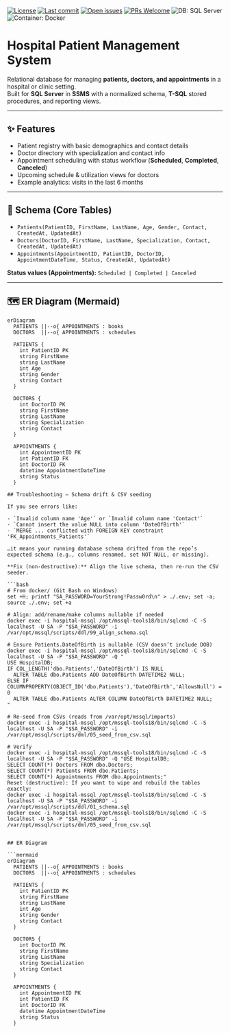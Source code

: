 <!-- Badges -->
[![License](https://img.shields.io/github/license/florasteve/hospital-patient-management-system)](LICENSE)
[![Last commit](https://img.shields.io/github/last-commit/florasteve/hospital-patient-management-system)](https://github.com/florasteve/hospital-patient-management-system/commits/main)
[![Open issues](https://img.shields.io/github/issues/florasteve/hospital-patient-management-system)](https://github.com/florasteve/hospital-patient-management-system/issues)
[![PRs Welcome](https://img.shields.io/badge/PRs-welcome-brightgreen.svg)](https://github.com/florasteve/hospital-patient-management-system/pulls)
![DB: SQL Server](https://img.shields.io/badge/DB-Microsoft%20SQL%20Server-CC2927?logo=microsoft-sql-server&logoColor=white)
![Container: Docker](https://img.shields.io/badge/Container-Docker-2496ED?logo=docker&logoColor=white)

# Hospital Patient Management System

Relational database for managing **patients, doctors, and appointments** in a hospital or clinic setting.  
Built for **SQL Server** in **SSMS** with a normalized schema, **T-SQL** stored procedures, and reporting views.

---

## ✨ Features
- Patient registry with basic demographics and contact details
- Doctor directory with specialization and contact info
- Appointment scheduling with status workflow (**Scheduled**, **Completed**, **Canceled**)
- Upcoming schedule & utilization views for doctors
- Example analytics: visits in the last 6 months

---

## 🧱 Schema (Core Tables)

- `Patients(PatientID, FirstName, LastName, Age, Gender, Contact, CreatedAt, UpdatedAt)`
- `Doctors(DoctorID, FirstName, LastName, Specialization, Contact, CreatedAt, UpdatedAt)`
- `Appointments(AppointmentID, PatientID, DoctorID, AppointmentDateTime, Status, CreatedAt, UpdatedAt)`

**Status values (Appointments):** `Scheduled | Completed | Canceled`

---

## 🗺️ ER Diagram (Mermaid)

```mermaid
erDiagram
  PATIENTS ||--o{ APPOINTMENTS : books
  DOCTORS  ||--o{ APPOINTMENTS : schedules

  PATIENTS {
    int PatientID PK
    string FirstName
    string LastName
    int Age
    string Gender
    string Contact
  }

  DOCTORS {
    int DoctorID PK
    string FirstName
    string LastName
    string Specialization
    string Contact
  }

  APPOINTMENTS {
    int AppointmentID PK
    int PatientID FK
    int DoctorID FK
    datetime AppointmentDateTime
    string Status
  }

## Troubleshooting — Schema drift & CSV seeding

If you see errors like:

- `Invalid column name 'Age'` or `Invalid column name 'Contact'`
- `Cannot insert the value NULL into column 'DateOfBirth'`
- `MERGE ... conflicted with FOREIGN KEY constraint 'FK_Appointments_Patients'`

…it means your running database schema drifted from the repo’s expected schema (e.g., columns renamed, set NOT NULL, or missing).

**Fix (non-destructive):** Align the live schema, then re-run the CSV seeder.

```bash
# From docker/ (Git Bash on Windows)
set +H; printf "SA_PASSWORD=YourStrong!Passw0rd\n" > ./.env; set -a; source ./.env; set +a

# Align: add/rename/make columns nullable if needed
docker exec -i hospital-mssql /opt/mssql-tools18/bin/sqlcmd -C -S localhost -U SA -P "$SA_PASSWORD" -i /var/opt/mssql/scripts/ddl/99_align_schema.sql

# Ensure Patients.DateOfBirth is nullable (CSV doesn’t include DOB)
docker exec -i hospital-mssql /opt/mssql-tools18/bin/sqlcmd -C -S localhost -U SA -P "$SA_PASSWORD" -Q "
USE HospitalDB;
IF COL_LENGTH('dbo.Patients','DateOfBirth') IS NULL
  ALTER TABLE dbo.Patients ADD DateOfBirth DATETIME2 NULL;
ELSE IF COLUMNPROPERTY(OBJECT_ID('dbo.Patients'),'DateOfBirth','AllowsNull') = 0
  ALTER TABLE dbo.Patients ALTER COLUMN DateOfBirth DATETIME2 NULL;
"

# Re-seed from CSVs (reads from /var/opt/mssql/imports)
docker exec -i hospital-mssql /opt/mssql-tools18/bin/sqlcmd -C -S localhost -U SA -P "$SA_PASSWORD" -i /var/opt/mssql/scripts/dml/05_seed_from_csv.sql

# Verify
docker exec -i hospital-mssql /opt/mssql-tools18/bin/sqlcmd -C -S localhost -U SA -P "$SA_PASSWORD" -Q "USE HospitalDB;
SELECT COUNT(*) Doctors FROM dbo.Doctors;
SELECT COUNT(*) Patients FROM dbo.Patients;
SELECT COUNT(*) Appointments FROM dbo.Appointments;"
Reset (destructive): If you want to wipe and rebuild the tables exactly:
docker exec -i hospital-mssql /opt/mssql-tools18/bin/sqlcmd -C -S localhost -U SA -P "$SA_PASSWORD" -i /var/opt/mssql/scripts/ddl/01_schema.sql
docker exec -i hospital-mssql /opt/mssql-tools18/bin/sqlcmd -C -S localhost -U SA -P "$SA_PASSWORD" -i /var/opt/mssql/scripts/dml/05_seed_from_csv.sql


## ER Diagram

```mermaid
erDiagram
  PATIENTS ||--o{ APPOINTMENTS : books
  DOCTORS  ||--o{ APPOINTMENTS : schedules

  PATIENTS {
    int PatientID PK
    string FirstName
    string LastName
    int Age
    string Gender
    string Contact
  }

  DOCTORS {
    int DoctorID PK
    string FirstName
    string LastName
    string Specialization
    string Contact
  }

  APPOINTMENTS {
    int AppointmentID PK
    int PatientID FK
    int DoctorID FK
    datetime AppointmentDateTime
    string Status
  }
